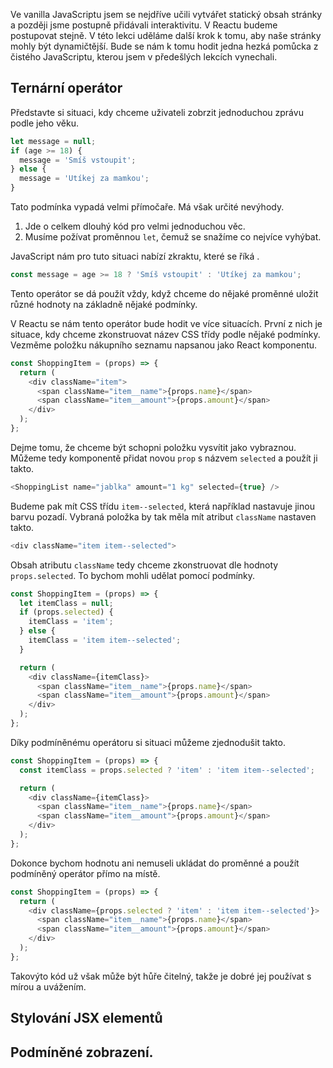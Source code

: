 Ve vanilla JavaScriptu jsem se nejdříve učili vytvářet statický obsah stránky a později jsme postupně přidávali interaktivitu. V Reactu budeme postupovat stejně. V této lekci uděláme další krok k tomu, aby naše stránky mohly být dynamičtější. Bude se nám k tomu hodit jedna hezká pomůcka z čistého JavaScriptu, kterou jsem v předešlých lekcích vynechali.

## Ternární operátor

Představte si situaci, kdy chceme uživateli zobrzit jednoduchou zprávu podle jeho věku.

```js
let message = null;
if (age >= 18) {
  message = 'Smíš vstoupit';
} else {
  message = 'Utíkej za mamkou';
}
```

Tato podmínka vypadá velmi přímočaře. Má však určité nevýhody.

1. Jde o celkem dlouhý kód pro velmi jednoduchou věc.
1. Musíme požívat proměnnou `let`, čemuž se snažíme co nejvíce vyhýbat.

JavaScript nám pro tuto situaci nabízí zkraktu, které se říká <term cs="operátor pro podmíněný výraz" en="conditional operator">.

```js
const message = age >= 18 ? 'Smíš vstoupit' : 'Utíkej za mamkou';
```

Tento operátor se dá použít vždy, když chceme do nějaké proměnné uložit různé hodnoty na základně nějaké podmínky.

V Reactu se nám tento operátor bude hodit ve více situacích. První z nich je situace, kdy chceme zkonstruovat název CSS třídy podle nějaké podmínky. Vezměme položku nákupního seznamu napsanou jako React komponentu.

```js
const ShoppingItem = (props) => {
  return (
    <div className="item">
      <span className="item__name">{props.name}</span>
      <span className="item__amount">{props.amount}</span>
    </div>
  );
};
```

Dejme tomu, že chceme být schopni položku vysvítit jako vybraznou. Můžeme tedy komponentě přidat novou `prop` s názvem `selected` a použít ji takto.

```js
<ShoppingList name="jablka" amount="1 kg" selected={true} />
```

Budeme pak mít CSS třídu `item--selected`, která například nastavuje jinou barvu pozadí. Vybraná položka by tak měla mít atribut `className` nastaven takto.

```js
<div className="item item--selected">
```

Obsah atributu `className` tedy chceme zkonstruovat dle hodnoty `props.selected`. To bychom mohli udělat pomocí podmínky.

```js
const ShoppingItem = (props) => {
  let itemClass = null;
  if (props.selected) {
    itemClass = 'item';
  } else {
    itemClass = 'item item--selected';
  }

  return (
    <div className={itemClass}>
      <span className="item__name">{props.name}</span>
      <span className="item__amount">{props.amount}</span>
    </div>
  );
};
```

Díky podmíněnému operátoru si situaci můžeme zjednodušit takto.

```js
const ShoppingItem = (props) => {
  const itemClass = props.selected ? 'item' : 'item item--selected';

  return (
    <div className={itemClass}>
      <span className="item__name">{props.name}</span>
      <span className="item__amount">{props.amount}</span>
    </div>
  );
};
```

Dokonce bychom hodnotu ani nemuseli ukládat do proměnné a použít podmíněný operátor přímo na místě.

```js
const ShoppingItem = (props) => {
  return (
    <div className={props.selected ? 'item' : 'item item--selected'}>
      <span className="item__name">{props.name}</span>
      <span className="item__amount">{props.amount}</span>
    </div>
  );
};
```

Takovýto kód už však může být hůře čitelný, takže je dobré jej používat s mírou a uvážením.

## Stylování JSX elementů

## Podmíněné zobrazení.
